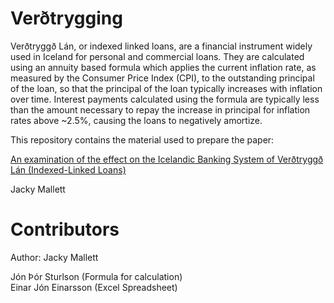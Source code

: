 Verðtrygging
============

Verðtryggð Lán, or indexed linked loans, are a financial instrument widely used in Iceland
for personal and commercial loans. They are calculated using an annuity based formula
which applies the current inflation rate, as measured by the 
Consumer Price Index (CPI), to the outstanding principal of the loan, so that the principal
of the loan typically increases with inflation over time.  Interest payments calculated 
using the formula are typically less than the amount necessary to repay the increase in
principal for inflation rates above ~2.5%, causing the loans to negatively amortize.

This repository contains the material used to prepare the paper:

[An examination of the effect on the Icelandic Banking System of Verðtryggð Lán (Indexed-Linked Loans)](http://arxiv.org/abs/1302.4112)

Jacky Mallett

Contributors
============

Author: Jacky Mallett

Jón Þór Sturlson (Formula for calculation)  
Einar Jón Einarsson (Excel Spreadsheet)
